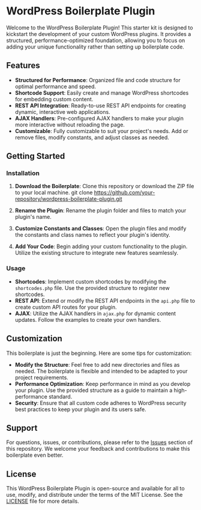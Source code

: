 # WordPress Boilerplate Plugin

Welcome to the WordPress Boilerplate Plugin! This starter kit is designed to kickstart the development of your custom WordPress plugins. It provides a structured, performance-optimized foundation, allowing you to focus on adding your unique functionality rather than setting up boilerplate code.

## Features

- **Structured for Performance**: Organized file and code structure for optimal performance and speed.
- **Shortcode Support**: Easily create and manage WordPress shortcodes for embedding custom content.
- **REST API Integration**: Ready-to-use REST API endpoints for creating dynamic, interactive web applications.
- **AJAX Handlers**: Pre-configured AJAX handlers to make your plugin more interactive without reloading the page.
- **Customizable**: Fully customizable to suit your project's needs. Add or remove files, modify constants, and adjust classes as needed.

## Getting Started

### Installation

1. **Download the Boilerplate**: Clone this repository or download the ZIP file to your local machine.
git clone https://github.com/your-repository/wordpress-boilerplate-plugin.git

2. **Rename the Plugin**: Rename the plugin folder and files to match your plugin's name.
3. **Customize Constants and Classes**: Open the plugin files and modify the constants and class names to reflect your plugin's identity.
4. **Add Your Code**: Begin adding your custom functionality to the plugin. Utilize the existing structure to integrate new features seamlessly.

### Usage

- **Shortcodes**: Implement custom shortcodes by modifying the `shortcodes.php` file. Use the provided structure to register new shortcodes.
- **REST API**: Extend or modify the REST API endpoints in the `api.php` file to create custom API routes for your plugin.
- **AJAX**: Utilize the AJAX handlers in `ajax.php` for dynamic content updates. Follow the examples to create your own handlers.

## Customization

This boilerplate is just the beginning. Here are some tips for customization:

- **Modify the Structure**: Feel free to add new directories and files as needed. The boilerplate is flexible and intended to be adapted to your project requirements.
- **Performance Optimization**: Keep performance in mind as you develop your plugin. Use the provided structure as a guide to maintain a high-performance standard.
- **Security**: Ensure that all custom code adheres to WordPress security best practices to keep your plugin and its users safe.

## Support

For questions, issues, or contributions, please refer to the [Issues](https://github.com/your-repository/wordpress-boilerplate-plugin/issues) section of this repository. We welcome your feedback and contributions to make this boilerplate even better.

## License

This WordPress Boilerplate Plugin is open-source and available for all to use, modify, and distribute under the terms of the MIT License. See the [LICENSE](LICENSE.md) file for more details.